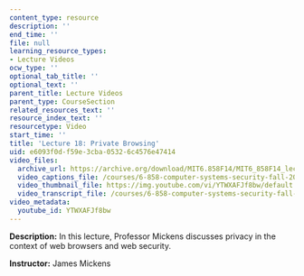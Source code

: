 ```yaml
---
content_type: resource
description: ''
end_time: ''
file: null
learning_resource_types:
- Lecture Videos
ocw_type: ''
optional_tab_title: ''
optional_text: ''
parent_title: Lecture Videos
parent_type: CourseSection
related_resources_text: ''
resource_index_text: ''
resourcetype: Video
start_time: ''
title: 'Lecture 18: Private Browsing'
uid: e6093f0d-f59e-3cba-0532-6c4576e47414
video_files:
  archive_url: https://archive.org/download/MIT6.858F14/MIT6_858F14_lec18_300k.mp4
  video_captions_file: /courses/6-858-computer-systems-security-fall-2014/7e11e002a5d35a7d9099500942b7ed4b_YTWXAFJf8bw.vtt
  video_thumbnail_file: https://img.youtube.com/vi/YTWXAFJf8bw/default.jpg
  video_transcript_file: /courses/6-858-computer-systems-security-fall-2014/e6166a05701d84a31ef45a4ac10559f2_YTWXAFJf8bw.pdf
video_metadata:
  youtube_id: YTWXAFJf8bw
---
```


**Description:** In this lecture, Professor Mickens discusses privacy in the context of web browsers and web security.

**Instructor:** James Mickens



